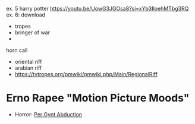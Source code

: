 
ex. 5 harry potter https://youtu.be/UowG3JGOsa8?si=xYb3IloehMTbg3RQ
ex. 6: download

- tropes
- bringer of war
- 


horn call

- oriental riff
- arabian riff
- https://tvtropes.org/pmwiki/pmwiki.php/Main/RegionalRiff 


# Erno Rapee "Motion Picture Moods"

- Horror: [Per Gynt Abduction](https://www.youtube.com/watch?v=bYm529DcpDM)
